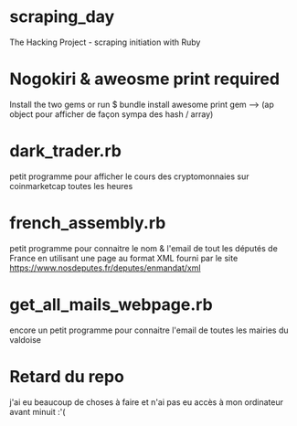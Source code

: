 # scraping_day
The Hacking Project - scraping initiation with Ruby

# Nogokiri & aweosme print required 
Install the two gems or run $ bundle install
awesome print gem --> (ap object pour afficher de façon sympa des hash / array)


# dark_trader.rb
petit programme pour afficher le cours des cryptomonnaies sur coinmarketcap toutes les heures

# french_assembly.rb
petit programme pour connaitre le nom & l'email de tout les députés de France
en utilisant une page au format XML fourni par le site https://www.nosdeputes.fr/deputes/enmandat/xml

# get_all_mails_webpage.rb
encore un petit programme pour connaitre l'email de toutes les mairies du valdoise

# Retard du repo   
j'ai eu beaucoup de choses à faire et n'ai pas eu accès à mon ordinateur avant minuit :'(
